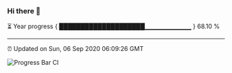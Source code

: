 ### Hi there 👋

⏳ Year progress { ████████████████████▁▁▁▁▁▁▁▁▁▁ } 68.10 %

---

⏰ Updated on Sun, 06 Sep 2020 06:09:26 GMT

![Progress Bar CI](https://github.com/liununu/liununu/workflows/Progress%20Bar%20CI/badge.svg)
